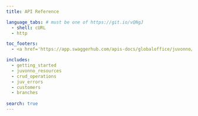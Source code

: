 ```yaml
---
title: API Reference

language_tabs: # must be one of https://git.io/vQNgJ
  - shell: cURL
  - http

toc_footers:
  - <a href='https://app.swaggerhub.com/apis-docs/globaloffice/juvonno/2.0.1#/'>Swaggerhub's API Reference</a>

includes:
  - getting_started
  - juvonno_resources
  - crud_operations
  - juv_errors
  - customers
  - branches
  
search: true
---
```

